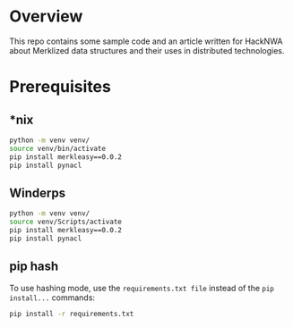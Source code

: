 # Overview

This repo contains some sample code and an article written for HackNWA about
Merklized data structures and their uses in distributed technologies.

# Prerequisites

## *nix

```bash
python -m venv venv/
source venv/bin/activate
pip install merkleasy==0.0.2
pip install pynacl
```

## Winderps

```bash
python -m venv venv/
source venv/Scripts/activate
pip install merkleasy==0.0.2
pip install pynacl
```

## pip hash

To use hashing mode, use the `requirements.txt file` instead of the
`pip install...` commands:

```bash
pip install -r requirements.txt
```

